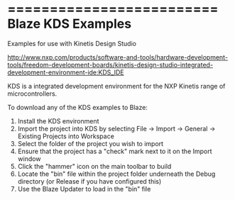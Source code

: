=========================
Blaze KDS Examples
=========================

Examples for use with Kinetis Design Studio

http://www.nxp.com/products/software-and-tools/hardware-development-tools/freedom-development-boards/kinetis-design-studio-integrated-development-environment-ide:KDS_IDE

KDS is a integrated development environment for the NXP Kinetis range of microcontrollers.

To download any of the KDS examples to Blaze:

1) Install the KDS environment<br/>
2) Import the project into KDS by selecting File -> Import -> General -> Existing Projects into Workspace<br/>
3) Select the folder of the project you wish to import<br/>
4) Ensure that the project has a "check" mark next to it on the Import window<br/>
5) Click the "hammer" icon on the main toolbar to build<br/>
6) Locate the "bin" file within the project folder underneath the Debug directory (or Release if you have configured this)<br/>
7) Use the Blaze Updater to load in the "bin" file<br/>
